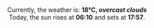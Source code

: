 <p  align="center"><br/>Currently, the weather is: <b> 18°C, <i>overcast clouds</i></b></br>Today, the sun rises at <b>06:10</b> and sets at <b>17:57</b>.</p>